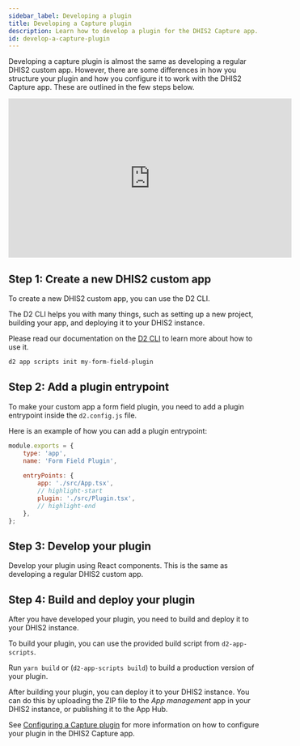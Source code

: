 ```yaml
---
sidebar_label: Developing a plugin
title: Developing a Capture plugin
description: Learn how to develop a plugin for the DHIS2 Capture app.
id: develop-a-capture-plugin
---
```


Developing a capture plugin is almost the same as developing a regular DHIS2 custom app. However, there are some differences in how you structure your plugin and how you configure it to work with the DHIS2 Capture app. These are outlined in the few steps below.

<iframe width="560" height="315" src="https://www.youtube-nocookie.com/embed/CkB0aHAuUU8?si=VByG77XN3vnPjdaN" title="YouTube video player" frameborder="0" allow="accelerometer; autoplay; clipboard-write; encrypted-media; gyroscope; picture-in-picture; web-share" referrerpolicy="strict-origin-when-cross-origin" allowfullscreen></iframe>

## Step 1: Create a new DHIS2 custom app

To create a new DHIS2 custom app, you can use the D2 CLI.

The D2 CLI helps you with many things, such as setting up a new project, building your app, and deploying it to your DHIS2 instance.

Please read our documentation on the [D2 CLI](/docs/quickstart/quickstart-web) to learn more about how to use it. 

```sh
d2 app scripts init my-form-field-plugin
```

## Step 2: Add a plugin entrypoint

To make your custom app a form field plugin, you need to add a plugin entrypoint inside the `d2.config.js` file.

Here is an example of how you can add a plugin entrypoint:

```js
module.exports = {
    type: 'app',
    name: 'Form Field Plugin',
    
    entryPoints: {
        app: './src/App.tsx',
        // highlight-start
        plugin: './src/Plugin.tsx',
        // highlight-end
    },
};
```

## Step 3: Develop your plugin

Develop your plugin using React components. This is the same as developing a regular DHIS2 custom app.

## Step 4: Build and deploy your plugin

After you have developed your plugin, you need to build and deploy it to your DHIS2 instance.

To build your plugin, you can use the provided build script from `d2-app-scripts`.

Run `yarn build` or (`d2-app-scripts build`) to build a production version of your plugin.

After building your plugin, you can deploy it to your DHIS2 instance.
You can do this by uploading the ZIP file to the _App management_ app in your DHIS2 instance, or publishing it to the App Hub.

See [Configuring a Capture plugin](configure-a-capture-plugin) for more information on how to configure your plugin in the DHIS2 Capture app.
